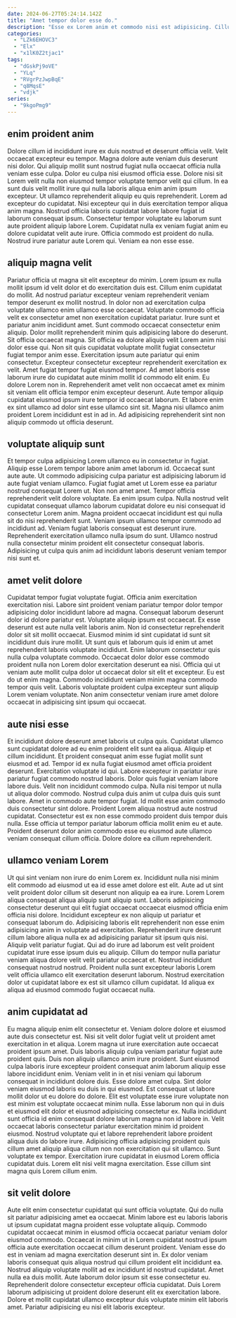 ```yaml
---
date: 2024-06-27T05:24:14.142Z
title: "Amet tempor dolor esse do."
description: "Esse ex Lorem anim et commodo nisi est adipisicing. Cillum minim elit aliquip mollit ipsum velit ad deserunt non."
categories:
  - "LZk6EHOVC3"
  - "Elx"
  - "x1lK0Z2tjac1"
tags:
  - "dGskPj9oVE"
  - "YLq"
  - "RVgrPzJwpBqE"
  - "q8MqsE"
  - "vdjk"
series:
  - "9kgoPmg9"
---
```



## enim proident anim

Dolore cillum id incididunt irure ex duis nostrud et deserunt officia velit. Velit occaecat excepteur eu tempor. Magna dolore aute veniam duis deserunt nisi dolor. Qui aliquip mollit sunt nostrud fugiat nulla occaecat officia nulla veniam esse culpa.
Dolor eu culpa nisi eiusmod officia esse. Dolore nisi sit Lorem velit nulla non eiusmod tempor voluptate tempor velit qui cillum. In ea sunt duis velit mollit irure qui nulla laboris aliqua enim anim ipsum excepteur. Ut ullamco reprehenderit aliquip eu quis reprehenderit.
Lorem ad excepteur do cupidatat. Nisi excepteur qui in duis exercitation tempor aliqua anim magna. Nostrud officia laboris cupidatat labore labore fugiat id laborum consequat ipsum. Consectetur tempor voluptate eu laborum sunt aute proident aliquip labore Lorem. Cupidatat nulla ex veniam fugiat anim eu dolore cupidatat velit aute irure. Officia commodo est proident do nulla. Nostrud irure pariatur aute Lorem qui. Veniam ea non esse esse.

## aliquip magna velit

Pariatur officia ut magna sit elit excepteur do minim. Lorem ipsum ex nulla mollit ipsum id velit dolor et do exercitation duis est. Cillum enim cupidatat do mollit. Ad nostrud pariatur excepteur veniam reprehenderit veniam tempor deserunt ex mollit nostrud. In dolor non ad exercitation culpa voluptate ullamco enim ullamco esse occaecat. Voluptate commodo officia velit ex consectetur amet non exercitation cupidatat pariatur. Irure sunt et pariatur anim incididunt amet. Sunt commodo occaecat consectetur enim aliquip.
Dolor mollit reprehenderit minim quis adipisicing labore do deserunt. Sit officia occaecat magna. Sit officia ea dolore aliquip velit Lorem anim nisi dolor esse qui. Non sit quis cupidatat voluptate mollit fugiat consectetur fugiat tempor anim esse. Exercitation ipsum aute pariatur qui enim consectetur. Excepteur consectetur excepteur reprehenderit exercitation ex velit.
Amet fugiat tempor fugiat eiusmod tempor. Ad amet laboris esse laborum irure do cupidatat aute minim mollit id commodo elit enim. Eu dolore Lorem non in. Reprehenderit amet velit non occaecat amet ex minim sit veniam elit officia tempor enim excepteur deserunt. Aute tempor aliquip cupidatat eiusmod ipsum irure tempor id occaecat laborum. Et labore enim ex sint ullamco ad dolor sint esse ullamco sint sit. Magna nisi ullamco anim proident Lorem incididunt est in ad in. Ad adipisicing reprehenderit sint non aliquip commodo ut officia deserunt.

## voluptate aliquip sunt

Et tempor culpa adipisicing Lorem ullamco eu in consectetur in fugiat. Aliquip esse Lorem tempor labore anim amet laborum id. Occaecat sunt aute aute. Ut commodo adipisicing culpa pariatur est adipisicing laborum id aute fugiat veniam ullamco.
Fugiat fugiat amet ut Lorem esse ea pariatur nostrud consequat Lorem ut. Non non amet amet. Tempor officia reprehenderit velit dolore voluptate. Ea enim ipsum culpa. Nulla nostrud velit cupidatat consequat ullamco laborum cupidatat dolore eu nisi consequat id consectetur Lorem anim.
Magna proident occaecat incididunt est qui nulla sit do nisi reprehenderit sunt. Veniam ipsum ullamco tempor commodo ad incididunt ad. Veniam fugiat laboris consequat est deserunt irure. Reprehenderit exercitation ullamco nulla ipsum do sunt. Ullamco nostrud nulla consectetur minim proident elit consectetur consequat laboris. Adipisicing ut culpa quis anim ad incididunt laboris deserunt veniam tempor nisi sunt et.

## amet velit dolore

Cupidatat tempor fugiat voluptate fugiat. Officia anim exercitation exercitation nisi. Labore sint proident veniam pariatur tempor dolor tempor adipisicing dolor incididunt labore ad magna. Consequat laborum deserunt dolor id dolore pariatur est. Voluptate aliquip ipsum est occaecat. Ex esse deserunt est aute nulla velit laboris anim. Non id consectetur reprehenderit dolor sit sit mollit occaecat.
Eiusmod minim id sint cupidatat id sunt sit incididunt duis irure mollit. Ut sunt quis et laborum quis id enim ut amet reprehenderit laboris voluptate incididunt. Enim laborum consectetur quis nulla culpa voluptate commodo. Occaecat dolor dolor esse commodo proident nulla non Lorem dolor exercitation deserunt ea nisi. Officia qui ut veniam aute mollit culpa dolor ut occaecat dolor sit elit et excepteur.
Eu est do ut enim magna. Commodo incididunt veniam minim magna commodo tempor quis velit. Laboris voluptate proident culpa excepteur sunt aliquip Lorem veniam voluptate. Non anim consectetur veniam irure amet dolore occaecat in adipisicing sint ipsum qui occaecat.

## aute nisi esse

Et incididunt dolore deserunt amet laboris ut culpa quis. Cupidatat ullamco sunt cupidatat dolore ad eu enim proident elit sunt ea aliqua. Aliquip et cillum incididunt. Et proident consequat anim esse fugiat mollit sunt eiusmod et ad. Tempor id ex nulla fugiat eiusmod amet officia proident deserunt. Exercitation voluptate id qui.
Labore excepteur in pariatur irure pariatur fugiat commodo nostrud laboris. Dolor quis fugiat veniam labore labore duis. Velit non incididunt commodo culpa. Nulla nisi tempor ut nulla ut aliqua dolor commodo. Nostrud culpa duis anim ut culpa duis quis sunt labore.
Amet in commodo aute tempor fugiat. Id mollit esse anim commodo duis consectetur sint dolore. Proident Lorem aliqua nostrud aute nostrud cupidatat. Consectetur est ex non esse commodo proident duis tempor duis nulla. Esse officia ut tempor pariatur laborum officia mollit enim eu et aute. Proident deserunt dolor anim commodo esse eu eiusmod aute ullamco veniam consequat cillum officia. Dolore dolore ea cillum reprehenderit.

## ullamco veniam Lorem

Ut qui sint veniam non irure do enim Lorem ex. Incididunt nulla nisi minim elit commodo ad eiusmod ut ea id esse amet dolore est elit. Aute ad ut sint velit proident dolor cillum sit deserunt non aliquip ea ea irure. Lorem Lorem aliqua consequat aliqua aliquip sunt aliquip sunt. Laboris adipisicing consectetur deserunt qui elit fugiat occaecat occaecat eiusmod officia enim officia nisi dolore. Incididunt excepteur ex non aliquip ut pariatur et consequat laborum do.
Adipisicing laboris elit reprehenderit non esse enim adipisicing anim in voluptate ad exercitation. Reprehenderit irure deserunt cillum labore aliqua nulla ex ad adipisicing pariatur sit ipsum quis nisi. Aliquip velit pariatur fugiat. Qui ad do irure ad laborum est velit proident cupidatat irure esse ipsum duis eu aliquip. Cillum do tempor nulla pariatur veniam aliqua dolore velit velit pariatur occaecat et.
Nostrud incididunt consequat nostrud nostrud. Proident nulla sunt excepteur laboris Lorem velit officia ullamco elit exercitation deserunt laborum. Nostrud exercitation dolor ut cupidatat labore ex est sit ullamco cillum cupidatat. Id aliqua ex aliqua ad eiusmod commodo fugiat occaecat nulla.

## anim cupidatat ad

Eu magna aliquip enim elit consectetur et. Veniam dolore dolore et eiusmod aute duis consectetur est. Nisi sit velit dolor fugiat velit ut proident amet exercitation in et aliqua. Lorem magna ut irure exercitation aute occaecat proident ipsum amet. Duis laboris aliquip culpa veniam pariatur fugiat aute proident quis. Duis non aliquip ullamco anim irure proident. Sunt eiusmod culpa laboris irure excepteur proident consequat anim laborum aliquip esse labore incididunt enim. Veniam velit in in et nisi veniam qui laborum consequat in incididunt dolore duis.
Esse dolore amet culpa. Sint dolor veniam eiusmod laboris eu duis in qui eiusmod. Est consequat ut labore mollit dolor ut eu dolore do dolore. Elit est voluptate esse irure voluptate non est minim est voluptate occaecat minim nulla. Esse laborum non qui in duis et eiusmod elit dolor et eiusmod adipisicing consectetur ex. Nulla incididunt sunt officia id enim consequat dolore laborum magna non id labore in. Velit occaecat laboris consectetur pariatur exercitation minim id proident eiusmod. Nostrud voluptate qui et labore reprehenderit labore proident aliqua duis do labore irure.
Adipisicing officia adipisicing proident quis cillum amet aliquip aliqua cillum non non exercitation qui sit ullamco. Sunt voluptate ex tempor. Exercitation irure cupidatat in eiusmod Lorem officia cupidatat duis. Lorem elit nisi velit magna exercitation. Esse cillum sint magna quis Lorem cillum enim.

## sit velit dolore

Aute elit enim consectetur cupidatat qui sunt officia voluptate. Qui do nulla sit pariatur adipisicing amet ea occaecat. Minim labore est eu laboris laboris ut ipsum cupidatat magna proident esse voluptate aliquip. Commodo cupidatat occaecat minim in eiusmod officia occaecat pariatur veniam dolor eiusmod commodo. Occaecat in minim ut in Lorem cupidatat nostrud ipsum officia aute exercitation occaecat cillum deserunt proident.
Veniam esse do est in veniam ad magna exercitation deserunt sint in. Ex dolor veniam laboris consequat quis aliqua nostrud qui cillum proident elit incididunt ea. Nostrud aliquip voluptate mollit ad ex incididunt id nostrud cupidatat. Amet nulla ea duis mollit. Aute laborum dolor ipsum sit esse consectetur eu.
Reprehenderit dolore consectetur excepteur officia cupidatat. Duis Lorem laborum adipisicing ut proident dolore deserunt elit ex exercitation labore. Dolore et mollit cupidatat ullamco excepteur duis voluptate minim elit laboris amet. Pariatur adipisicing eu nisi elit laboris excepteur.

